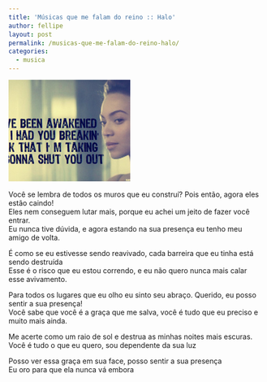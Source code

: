 ```yaml
---
title: 'Músicas que me falam do reino :: Halo'
author: fellipe
layout: post
permalink: /musicas-que-me-falam-do-reino-halo/
categories:
  - musica
---
```

[<img class="size-full wp-image-282 aligncenter" alt="thumb" src="/img/posts/2014/10/thumb.jpg" width="240" height="200" />][1]

Você se lembra de todos os muros que eu construí? Pois então, agora eles estão caindo!  
Eles nem conseguem lutar mais, porque eu achei um jeito de fazer você entrar.  
Eu nunca tive dúvida, e agora estando na sua presença eu tenho meu amigo de volta.

É como se eu estivesse sendo reavivado, cada barreira que eu tinha está sendo destruída  
Esse é o risco que eu estou correndo, e eu não quero nunca mais calar esse avivamento.

Para todos os lugares que eu olho eu sinto seu abraço. Querido, eu posso sentir a sua presença!  
Você sabe que você é a graça que me salva, você é tudo que eu preciso e muito mais ainda.

Me acerte como um raio de sol e destrua as minhas noites mais escuras.  
Você é tudo o que eu quero, sou dependente da sua luz

Posso ver essa graça em sua face, posso sentir a sua presença  
Eu oro para que ela nunca vá embora

&nbsp;

 [1]: /img/posts/2014/10/thumb.jpg
